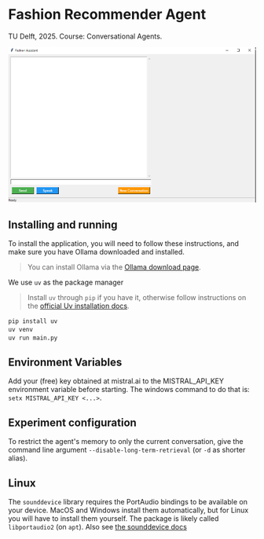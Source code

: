 # Fashion Recommender Agent

TU Delft, 2025. Course: Conversational Agents.

![V1 Gui](assets/gui_v1.png)

## Installing and running

To install the application, you will need to follow these instructions, and make sure you have Ollama downloaded and installed.

> You can install Ollama via the [Ollama download page](https://ollama.com/download).

We use `uv`  as the package manager

> Install `uv` through `pip`  if you have it, otherwise follow instructions on the [official Uv installation docs](https://docs.astral.sh/uv/getting-started/installation/).

```sh
pip install uv 
uv venv
uv run main.py
```

## Environment Variables

Add your (free) key obtained at mistral.ai to the MISTRAL_API_KEY environment variable before starting. The windows command to do that is: `setx MISTRAL_API_KEY <...>`.

## Experiment configuration
To restrict the agent's memory to only the current conversation, give the command line argument
`--disable-long-term-retrieval` (or `-d` as shorter alias). 

## Linux

The `sounddevice` library requires the PortAudio bindings to be available on your device. MacOS and Windows install them automatically, but for Linux you will have to install them yourself. The package is likely called `libportaudio2` (on `apt`). Also see [the sounddevice docs](https://python-sounddevice.readthedocs.io/en/0.5.1/installation.html)